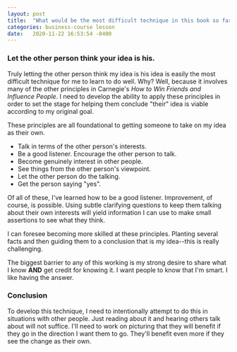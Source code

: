 ```yaml
---
layout: post
title:  "What would be the most difficult technique in this book so far for you to learn how to do well? Why?"
categories: business-course lesson
date:   2020-11-22 16:53:54 -0400
---
```


### Let the other person think your idea is his.

Truly letting the other person think my idea is his idea is easily the most difficult technique for me to learn to do well.  Why?  Well, because it involves many of the other principles in Carnegie's _How to Win Friends and Influence People_.  I need to develop the ability to apply these principles in order to set the stage for helping them conclude "their" idea is viable according to my original goal.

These principles are all foundational to getting someone to take on my idea as their own.

- Talk in terms of the other person's interests.
- Be a good listener.  Encourage the other person to talk.
- Become genuinely interest in other people.
- See things from the other person's viewpoint.
- Let the other person do the talking.
- Get the person saying "yes".

Of all of these, I've learned how to be a good listener.  Improvement, of course, is possible.  Using subtle clarifying questions to keep them talking about their own interests will yield information I can use to make small assertions to see what they think.

I can foresee becoming more skilled at these principles.  Planting several facts and then guiding them to a conclusion that is my idea--this is really challenging.

The biggest barrier to any of this working is my strong desire to share what I know __AND__ get credit for knowing it.  I want people to know that I'm smart.  I like having the answer.

### Conclusion

To develop this technique, I need to intentionally attempt to do this in situations with other people.  Just reading about it and hearing others talk about will not suffice.  I'll need to work on picturing that they will benefit if they go in the direction I want them to go.  They'll benefit even more if they see the change as their own.

